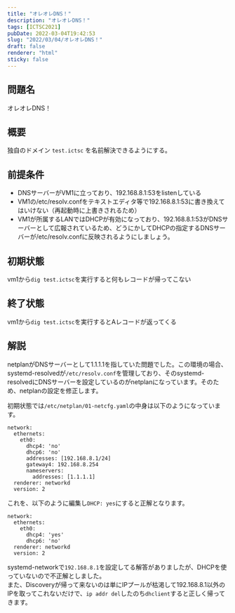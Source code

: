 ```yaml
---
title: "オレオレDNS！"
description: "オレオレDNS！"
tags: [ICTSC2021]
pubDate: 2022-03-04T19:42:53
slug: "2022/03/04/オレオレDNS！"
draft: false
renderer: "html"
sticky: false
---
```



<h2>問題名</h2>



<p>オレオレDNS！</p>



<h2>概要</h2>



<p>独自のドメイン <code>test.ictsc</code> を名前解決できるようにする。</p>



<h2>前提条件</h2>



<ul><li>DNSサーバーがVM1に立っており、192.168.8.1:53をlistenしている</li><li>VM1の/etc/resolv.confをテキストエディタ等で192.168.8.1:53に書き換えてはいけない（再起動時に上書きされるため）</li><li>VM1が所属するLANではDHCPが有効になっており、192.168.8.1:53がDNSサーバーとして広報されているため、どうにかしてDHCPの指定するDNSサーバーが/etc/resolv.confに反映されるようにしましょう。</li></ul>



<h2>初期状態</h2>



<p>vm1から<code>dig test.ictsc</code>を実行すると何もレコードが帰ってこない</p>



<h2>終了状態</h2>



<p>vm1から<code>dig test.ictsc</code>を実行するとAレコードが返ってくる</p>



<h2>解説</h2>



<p>netplanがDNSサーバーとして1.1.1.1を指していた問題でした。この環境の場合、systemd-resolvedが<code>/etc/resolv.conf</code>を管理しており、そのsystemd-resolvedにDNSサーバーを設定しているのがnetplanになっています。そのため、netplanの設定を修正します。</p>



<p>初期状態では<code>/etc/netplan/01-netcfg.yaml</code>の中身は以下のようになっています。</p>


<div class="wp-block-syntaxhighlighter-code "><pre class="brush: plain; title: ; title: ; notranslate" title=""><code>network:
  ethernets:
    eth0:
      dhcp4: 'no'
      dhcp6: 'no'
      addresses: &#91;192.168.8.1/24]
      gateway4: 192.168.8.254
      nameservers:
        addresses: &#91;1.1.1.1]
  renderer: networkd
  version: 2</code></pre></div>


<p>これを、以下のように編集し<code>DHCP: yes</code>にすると正解となります。</p>


<div class="wp-block-syntaxhighlighter-code "><pre class="brush: plain; title: ; title: ; notranslate" title=""><code>network:
  ethernets:
    eth0:
      dhcp4: 'yes'
      dhcp6: 'no'
  renderer: networkd
  version: 2</code></pre></div>


<p>systemd-networkで<code>192.168.8.1</code>を設定してる解答がありましたが、DHCPを使っていないので不正解としました。<br>
また、Discoveryが帰って来ないのは単にIPプールが枯渇して192.168.8.1以外のIPを取ってこれないだけで、<code>ip addr del</code>したのち<code>dhclient</code>すると正しく帰ってきます。</p>
